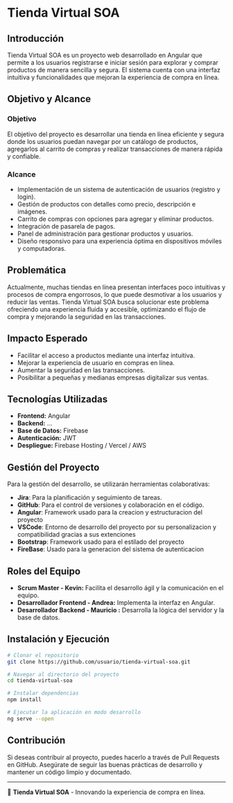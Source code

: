 # Tienda Virtual SOA

## Introducción
Tienda Virtual SOA es un proyecto web desarrollado en Angular que permite a los usuarios registrarse e iniciar sesión para explorar y comprar productos de manera sencilla y segura. El sistema cuenta con una interfaz intuitiva y funcionalidades que mejoran la experiencia de compra en línea.

## Objetivo y Alcance
### Objetivo
El objetivo del proyecto es desarrollar una tienda en línea eficiente y segura donde los usuarios puedan navegar por un catálogo de productos, agregarlos al carrito de compras y realizar transacciones de manera rápida y confiable.

### Alcance
- Implementación de un sistema de autenticación de usuarios (registro y login).
- Gestión de productos con detalles como precio, descripción e imágenes.
- Carrito de compras con opciones para agregar y eliminar productos.
- Integración de pasarela de pagos.
- Panel de administración para gestionar productos y usuarios.
- Diseño responsivo para una experiencia óptima en dispositivos móviles y computadoras.

## Problemática
Actualmente, muchas tiendas en línea presentan interfaces poco intuitivas y procesos de compra engorrosos, lo que puede desmotivar a los usuarios y reducir las ventas. Tienda Virtual SOA busca solucionar este problema ofreciendo una experiencia fluida y accesible, optimizando el flujo de compra y mejorando la seguridad en las transacciones.

## Impacto Esperado
- Facilitar el acceso a productos mediante una interfaz intuitiva.
- Mejorar la experiencia de usuario en compras en línea.
- Aumentar la seguridad en las transacciones.
- Posibilitar a pequeñas y medianas empresas digitalizar sus ventas.

## Tecnologías Utilizadas
- **Frontend:** Angular
- **Backend:** ...
- **Base de Datos:** Firebase
- **Autenticación:** JWT
- **Despliegue:** Firebase Hosting / Vercel / AWS

## Gestión del Proyecto
Para la gestión del desarrollo, se utilizarán herramientas colaborativas:
- **Jira**: Para la planificación y seguimiento de tareas.
- **GitHub**: Para el control de versiones y colaboración en el código.
- **Angular**: Framework usado para la creacion y estructuracion del proyecto
- **VSCode**: Entorno de desarrollo del proyecto por su personalizacion y compatibilidad gracias a sus extenciones
- **Bootstrap**: Framework usado para el estilado del proyecto
- **FireBase**: Usado para la generacion del sistema de autenticacion 


## Roles del Equipo
- **Scrum Master - Kevin:** Facilita el desarrollo ágil y la comunicación en el equipo.
- **Desarrollador Frontend - Andrea:** Implementa la interfaz en Angular.
- **Desarrollador Backend - Mauricio :** Desarrolla la lógica del servidor y la base de datos.

## Instalación y Ejecución
```sh
# Clonar el repositorio
git clone https://github.com/usuario/tienda-virtual-soa.git

# Navegar al directorio del proyecto
cd tienda-virtual-soa

# Instalar dependencias
npm install

# Ejecutar la aplicación en modo desarrollo
ng serve --open
```

## Contribución
Si deseas contribuir al proyecto, puedes hacerlo a través de Pull Requests en GitHub. Asegúrate de seguir las buenas prácticas de desarrollo y mantener un código limpio y documentado.

---
🚀 **Tienda Virtual SOA** - Innovando la experiencia de compra en línea.
